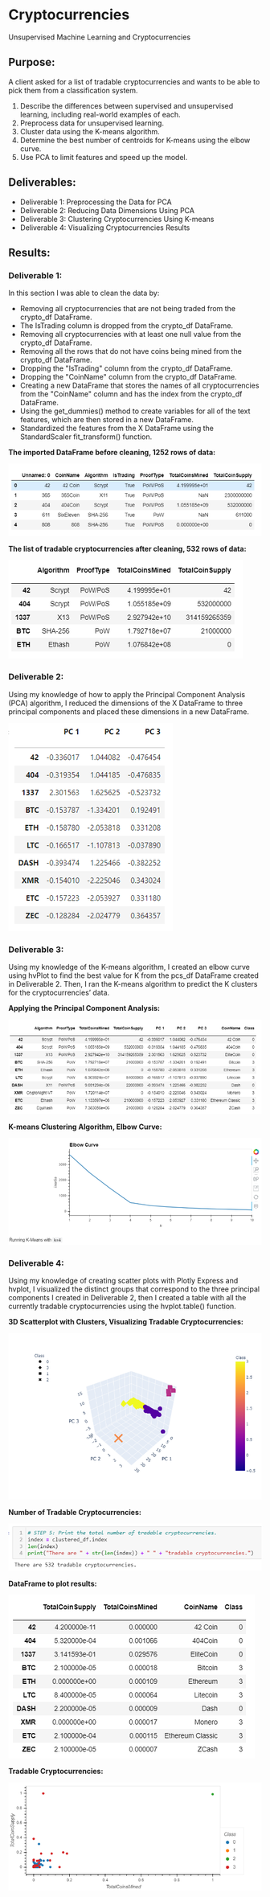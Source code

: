 # Cryptocurrencies
Unsupervised Machine Learning and Cryptocurrencies

## Purpose: 
A client asked for a list of tradable cryptocurrencies and wants to be able to pick them from a classification system.    

1. Describe the differences between supervised and unsupervised learning, including real-world examples of each.
2. Preprocess data for unsupervised learning.
3. Cluster data using the K-means algorithm.
4. Determine the best number of centroids for K-means using the elbow curve.
5. Use PCA to limit features and speed up the model.

## Deliverables:

* Deliverable 1: Preprocessing the Data for PCA
* Deliverable 2: Reducing Data Dimensions Using PCA
* Deliverable 3: Clustering Cryptocurrencies Using K-means
* Deliverable 4: Visualizing Cryptocurrencies Results

## Results:

### Deliverable 1:

In this section I was able to clean the data by:

* Removing all cryptocurrencies that are not being traded from the crypto_df DataFrame.
* The IsTrading column is dropped from the crypto_df DataFrame.
* Removing all cryptocurrencies with at least one null value from the crypto_df DataFrame.
* Removing all the rows that do not have coins being mined from the crypto_df DataFrame.
* Dropping the "IsTrading" column from the crypto_df DataFrame.
* Dropping the "CoinName" column from the crypto_df DataFrame.
* Creating a new DataFrame that stores the names of all cryptocurrencies from the "CoinName" column and has the index from the crypto_df DataFrame.
* Using the get_dummies() method to create variables for all of the text features, which are then stored in a new DataFrame.
* Standardized the features from the X DataFrame using the StandardScaler fit_transform() function.

**The imported DataFrame before cleaning, 1252 rows of data:**

![Pic 1](https://github.com/mpournaras/Cryptocurrencies_Analysis/blob/main/Images/initial_df.PNG)

**The list of tradable cryptocurrencies after cleaning, 532 rows of data:**

![Pic 2](https://github.com/mpournaras/Cryptocurrencies_Analysis/blob/main/Images/clean_df.PNG)

### Deliverable 2:

Using my knowledge of how to apply the Principal Component Analysis (PCA) algorithm, I reduced the dimensions of the X DataFrame to three principal components and placed these dimensions in a new DataFrame.

![Pic 3](https://github.com/mpournaras/Cryptocurrencies_Analysis/blob/main/Images/PCA.png)

### Deliverable 3:

Using my knowledge of the K-means algorithm, I created an elbow curve using hvPlot to find the best value for K from the pcs_df DataFrame created in Deliverable 2. Then, I ran the K-means algorithm to predict the K clusters for the cryptocurrencies’ data.

**Applying the Principal Component Analysis:**

![Pic 4](https://github.com/mpournaras/Cryptocurrencies_Analysis/blob/main/Images/PCA_df.PNG)

**K-means Clustering Algorithm, Elbow Curve:**

![Pic 5](https://github.com/mpournaras/Cryptocurrencies_Analysis/blob/main/Images/elbow_curve.PNG)

### Deliverable 4:

Using my knowledge of creating scatter plots with Plotly Express and hvplot, I visualized the distinct groups that correspond to the three principal components I created in Deliverable 2, then I created a table with all the currently tradable cryptocurrencies using the hvplot.table() function.

**3D Scatterplot with Clusters, Visualizing Tradable Cryptocurrencies:**

![Pic 6](https://github.com/mpournaras/Cryptocurrencies_Analysis/blob/main/Images/3D_model.png)

**Number of Tradable Cryptocurrencies:**

![Pic 7](https://github.com/mpournaras/Cryptocurrencies_Analysis/blob/main/Images/tradable_crypto_count.PNG)

**DataFrame to plot results:**

![Pic 8](https://github.com/mpournaras/Cryptocurrencies_Analysis/blob/main/Images/crypto_df.PNG)

**Tradable Cryptocurrencies:**  

![Pic 9](https://github.com/mpournaras/Cryptocurrencies_Analysis/blob/main/Images/tradable_crypto_results.png)
